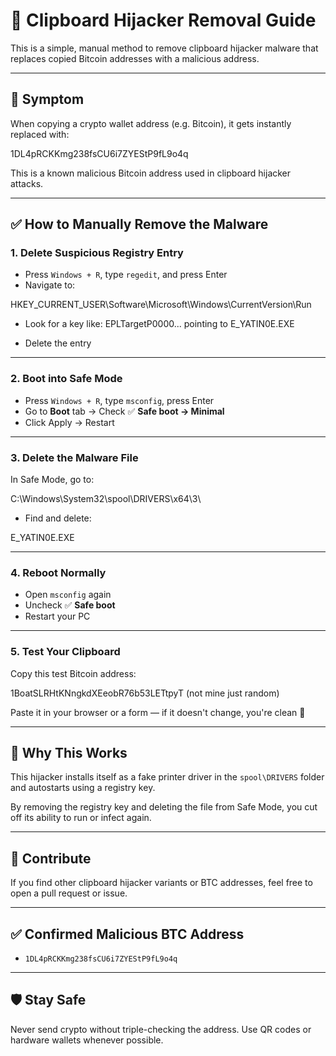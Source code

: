 # 🧹 Clipboard Hijacker Removal Guide

This is a simple, manual method to remove clipboard hijacker malware that replaces copied Bitcoin addresses with a malicious address.

---

## 🛑 Symptom

When copying a crypto wallet address (e.g. Bitcoin), it gets instantly replaced with:

1DL4pRCKKmg238fsCU6i7ZYEStP9fL9o4q


This is a known malicious Bitcoin address used in clipboard hijacker attacks.

---

## ✅ How to Manually Remove the Malware

### 1. Delete Suspicious Registry Entry

- Press `Windows + R`, type `regedit`, and press Enter
- Navigate to:

HKEY_CURRENT_USER\Software\Microsoft\Windows\CurrentVersion\Run

- Look for a key like:
EPLTargetP0000... pointing to E_YATIN0E.EXE

- Delete the entry

---

### 2. Boot into Safe Mode

- Press `Windows + R`, type `msconfig`, press Enter
- Go to **Boot** tab → Check ✅ **Safe boot → Minimal**
- Click Apply → Restart

---

### 3. Delete the Malware File

In Safe Mode, go to:

C:\Windows\System32\spool\DRIVERS\x64\3\


- Find and delete:

E_YATIN0E.EXE


---

### 4. Reboot Normally

- Open `msconfig` again
- Uncheck ✅ **Safe boot**
- Restart your PC

---

### 5. Test Your Clipboard

Copy this test Bitcoin address:

1BoatSLRHtKNngkdXEeobR76b53LETtpyT (not mine just random)

Paste it in your browser or a form — if it doesn't change, you're clean 🎉

---

## 🧠 Why This Works

This hijacker installs itself as a fake printer driver in the `spool\DRIVERS` folder and autostarts using a registry key.

By removing the registry key and deleting the file from Safe Mode, you cut off its ability to run or infect again.

---

## 💬 Contribute

If you find other clipboard hijacker variants or BTC addresses, feel free to open a pull request or issue.

---

## ✅ Confirmed Malicious BTC Address

- `1DL4pRCKKmg238fsCU6i7ZYEStP9fL9o4q`

---

## 🛡 Stay Safe

Never send crypto without triple-checking the address. Use QR codes or hardware wallets whenever possible.
